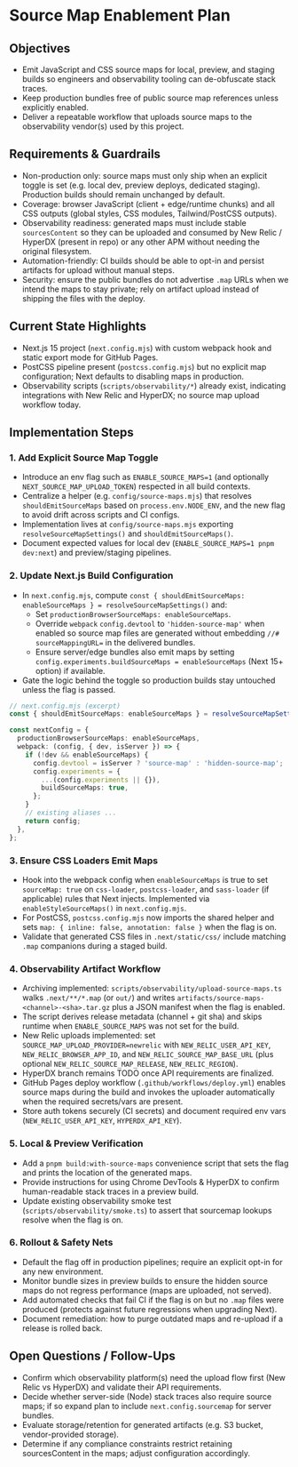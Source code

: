# Source Map Enablement Plan

## Objectives
- Emit JavaScript and CSS source maps for local, preview, and staging builds so engineers and observability tooling can de-obfuscate stack traces.
- Keep production bundles free of public source map references unless explicitly enabled.
- Deliver a repeatable workflow that uploads source maps to the observability vendor(s) used by this project.

## Requirements & Guardrails
- Non-production only: source maps must only ship when an explicit toggle is set (e.g. local dev, preview deploys, dedicated staging). Production builds should remain unchanged by default.
- Coverage: browser JavaScript (client + edge/runtime chunks) and all CSS outputs (global styles, CSS modules, Tailwind/PostCSS outputs).
- Observability readiness: generated maps must include stable `sourcesContent` so they can be uploaded and consumed by New Relic / HyperDX (present in repo) or any other APM without needing the original filesystem.
- Automation-friendly: CI builds should be able to opt-in and persist artifacts for upload without manual steps.
- Security: ensure the public bundles do not advertise `.map` URLs when we intend the maps to stay private; rely on artifact upload instead of shipping the files with the deploy.

## Current State Highlights
- Next.js 15 project (`next.config.mjs`) with custom webpack hook and static export mode for GitHub Pages.
- PostCSS pipeline present (`postcss.config.mjs`) but no explicit map configuration; Next defaults to disabling maps in production.
- Observability scripts (`scripts/observability/*`) already exist, indicating integrations with New Relic and HyperDX; no source map upload workflow today.

## Implementation Steps

### 1. Add Explicit Source Map Toggle
- Introduce an env flag such as `ENABLE_SOURCE_MAPS=1` (and optionally `NEXT_SOURCE_MAP_UPLOAD_TOKEN`) respected in all build contexts.
- Centralize a helper (e.g. `config/source-maps.mjs`) that resolves `shouldEmitSourceMaps` based on `process.env.NODE_ENV`, and the new flag to avoid drift across scripts and CI configs.
- Implementation lives at `config/source-maps.mjs` exporting `resolveSourceMapSettings()` and `shouldEmitSourceMaps()`.
- Document expected values for local dev (`ENABLE_SOURCE_MAPS=1 pnpm dev:next`) and preview/staging pipelines.

### 2. Update Next.js Build Configuration
- In `next.config.mjs`, compute `const { shouldEmitSourceMaps: enableSourceMaps } = resolveSourceMapSettings()` and:
  - Set `productionBrowserSourceMaps: enableSourceMaps`.
  - Override `webpack` `config.devtool` to `'hidden-source-map'` when enabled so source map files are generated without embedding `//# sourceMappingURL=` in the delivered bundles.
  - Ensure server/edge bundles also emit maps by setting `config.experiments.buildSourceMaps = enableSourceMaps` (Next 15+ option) if available.
- Gate the logic behind the toggle so production builds stay untouched unless the flag is passed.

```ts
// next.config.mjs (excerpt)
const { shouldEmitSourceMaps: enableSourceMaps } = resolveSourceMapSettings();

const nextConfig = {
  productionBrowserSourceMaps: enableSourceMaps,
  webpack: (config, { dev, isServer }) => {
    if (!dev && enableSourceMaps) {
      config.devtool = isServer ? 'source-map' : 'hidden-source-map';
      config.experiments = {
        ...(config.experiments || {}),
        buildSourceMaps: true,
      };
    }
    // existing aliases ...
    return config;
  },
};
```

### 3. Ensure CSS Loaders Emit Maps
- Hook into the webpack config when `enableSourceMaps` is true to set `sourceMap: true` on `css-loader`, `postcss-loader`, and `sass-loader` (if applicable) rules that Next injects. Implemented via `enableStyleSourceMaps()` in `next.config.mjs`.
- For PostCSS, `postcss.config.mjs` now imports the shared helper and sets `map: { inline: false, annotation: false }` when the flag is on.
- Validate that generated CSS files in `.next/static/css/` include matching `.map` companions during a staged build.

### 4. Observability Artifact Workflow
- Archiving implemented: `scripts/observability/upload-source-maps.ts` walks `.next/**/*.map` (or `out/`) and writes `artifacts/source-maps-<channel>-<sha>.tar.gz` plus a JSON manifest when the flag is enabled.
- The script derives release metadata (channel + git sha) and skips runtime when `ENABLE_SOURCE_MAPS` was not set for the build.
- New Relic uploads implemented: set `SOURCE_MAP_UPLOAD_PROVIDER=newrelic` with `NEW_RELIC_USER_API_KEY`, `NEW_RELIC_BROWSER_APP_ID`, and `NEW_RELIC_SOURCE_MAP_BASE_URL` (plus optional `NEW_RELIC_SOURCE_MAP_RELEASE`, `NEW_RELIC_REGION`).
- HyperDX branch remains TODO once API requirements are finalized.
- GitHub Pages deploy workflow (`.github/workflows/deploy.yml`) enables source maps during the build and invokes the uploader automatically when the required secrets/vars are present.
- Store auth tokens securely (CI secrets) and document required env vars (`NEW_RELIC_USER_API_KEY`, `HYPERDX_API_KEY`).

### 5. Local & Preview Verification
- Add a `pnpm build:with-source-maps` convenience script that sets the flag and prints the location of the generated maps.
- Provide instructions for using Chrome DevTools & HyperDX to confirm human-readable stack traces in a preview build.
- Update existing observability smoke test (`scripts/observability/smoke.ts`) to assert that sourcemap lookups resolve when the flag is on.

### 6. Rollout & Safety Nets
- Default the flag off in production pipelines; require an explicit opt-in for any new environment.
- Monitor bundle sizes in preview builds to ensure the hidden source maps do not regress performance (maps are uploaded, not served).
- Add automated checks that fail CI if the flag is on but no `.map` files were produced (protects against future regressions when upgrading Next).
- Document remediation: how to purge outdated maps and re-upload if a release is rolled back.

## Open Questions / Follow-Ups
- Confirm which observability platform(s) need the upload flow first (New Relic vs HyperDX) and validate their API requirements.
- Decide whether server-side (Node) stack traces also require source maps; if so expand plan to include `next.config.sourcemap` for server bundles.
- Evaluate storage/retention for generated artifacts (e.g. S3 bucket, vendor-provided storage).
- Determine if any compliance constraints restrict retaining sourcesContent in the maps; adjust configuration accordingly.

